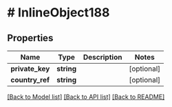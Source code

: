# # InlineObject188

## Properties

Name | Type | Description | Notes
------------ | ------------- | ------------- | -------------
**private_key** | **string** |  | [optional]
**country_ref** | **string** |  | [optional]

[[Back to Model list]](../../README.md#models) [[Back to API list]](../../README.md#endpoints) [[Back to README]](../../README.md)
